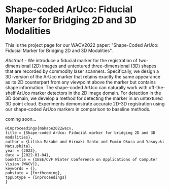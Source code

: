 # Shape-coded ArUco: Fiducial Marker for Bridging 2D and 3D Modalities
This is the project page for our WACV2022 paper: "Shape-Coded ArUco: Fiducial Marker for Bridging 2D and 3D Modalities".


*Abstract* - We introduce a fiducial marker for the registration of two-dimensional (2D) images
and untextured three-dimensional (3D) shapes that are recorded by commodity laser
scanners. Specifically, we design a 3D-version of the ArUco marker that retains
exactly the same appearance as its 2D counterpart from any viewpoint above the
marker but contains shape information. The shape-coded ArUco can naturally work
with off-the-shelf ArUco marker detectors in the 2D image domain. For detection
in the 3D domain, we develop a method for detecting the marker in an untextured
3D point cloud. Experiments demonstrate accurate 2D-3D registration using our
shape-coded ArUco markers in comparison to baseline methods.


coming soon...

```
@inproceedings{makabe2022wacv,
title = {Shape-coded ArUco: Fiducial marker for bridging 2D and 3D modalities},
author = {Lilika Makabe and Hiroaki Santo and Fumio Okura and Yasuyuki Matsushita},
year = {2022},
date = {2022-01-04},
booktitle = {IEEE/CVF Winter Conference on Applications of Computer Vision (WACV)},
keywords = {},
pubstate = {forthcoming},
tppubtype = {inproceedings}
}
```
